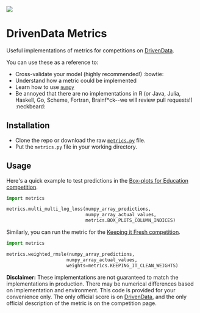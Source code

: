 ![](https://drivendata.s3.amazonaws.com/images/drivendata.png)

DrivenData Metrics
===============================

Useful implementations of metrics for competitions on [DrivenData](http://www.drivendata.org). 

You can use these as a reference to:
 * Cross-validate your model (highly recommended!) :bowtie:
 * Understand how a metric could be implemented
 * Learn how to use [`numpy`](http://www.numpy.org/)
 * Be annoyed that there are no implementations in R (or Java, Julia, Haskell, Go, Scheme, Fortran, Brainf*ck--we will review pull requests!) :neckbeard: 
 
## Installation
 * Clone the repo or download the raw [`metrics.py`]() file.
 * Put the `metrics.py` file in your working directory.

## Usage

Here's a quick example to test predictions in the [Box-plots for Education competition](http://www.drivendata.org/competitions/4/).

```python
import metrics

metrics.multi_multi_log_loss(numpy_array_predictions, 
                             numpy_array_actual_values,
                             metrics.BOX_PLOTS_COLUMN_INDICES)
```

Similarly, you can run the metric for the [Keeping it Fresh competition](http://www.drivendata.org/competitions/7/).

```python
import metrics

metrics.weighted_rmsle(numpy_array_predictions, 
                      numpy_array_actual_values,
                      weights=metrics.KEEPING_IT_CLEAN_WEIGHTS)
```

**Disclaimer:** These implementations are not guaranteed to match the implementations in production. There may be numerical differences based on implementation and environment. This code is provided for your convenience only. The only official score is on [DrivenData](http://www.drivendata.org), and the only official description of the metric is on the competition page.

